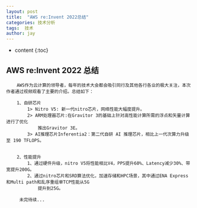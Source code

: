 ```yaml
---
layout: post
title:  "AWS re:Invent 2022总结"
categories: 技术分析
tags:  技术
author: jay
---
```


* content
{:toc}


## AWS re:Invent 2022 总结

		AWS作为云计算的领导者，每年的技术大会都会吸引同行及其他各行各业的极大关注，本次作者通过视频观看了主要的介绍。总结如下：

		1、自研芯片
			1> Nitro V5: 新一代nitro芯片，网络性能大幅度提升。
			2> ARM处理器芯片:在Gravitor 3的基础上针对高性能计算所需的浮点和矢量计算进行了优化
				推出Gravitor 3E。
			3> AI推理芯片Inferentia2：第二代自研 AI 推理芯片，相比上一代次算力升级至 190 TFLOPS。


		2、性能提升
			1、通过硬件升级，nitro V5将性能相比V4，PPS提升60%、Latency减少30%、带宽提升200G。
			2、通过nitro芯片和SRD算法优化，加速存储和HPC场景，其中通过ENA Express和Multi path和乱序重组单TCP性能从5G
				提升到25G。

		 未完待续...
